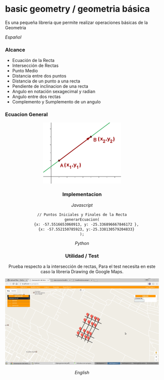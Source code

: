 # basic geometry / geometria básica
Es una pequeña libreria que permite realizar operaciones básicas de la Geometria

*Español*

### Alcance ###

* Ecuación de la Recta
* Intersección de Rectas
* Punto Medio
* Distancia entre dos puntos
* Distancia de un punto a una recta
* Pendiente de inclinacion de una recta
* Angulo en notación sexagecimal y radian
* Angulo entre dos rectas
* Complemento y Sumplemento de un angulo


### Ecuacion General 

<center><img src="assets/img/43.gif"><center>

### Implementacion

*Javascript*


    // Puntos Iniciales y Finales de la Recta
    generarEcuacion(
        {x: -57.5516653060913, y: -25.336896667846172 },
        {x: -57.552150785923, y:-25.338130579204833}
    );

*Python*

### Utilidad / Test
Prueba respecto a la intersección de rectas, Para el test necesita en este caso la libreria Drawing de Google Maps. 

<center><img src="assets/img/google_maps_ground.png" width="640px"></center>


*English*